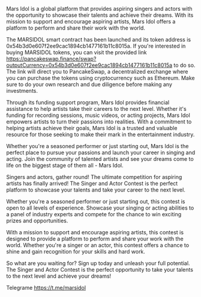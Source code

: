 
Mars Idol is a global platform that provides aspiring singers and actors with the opportunity to showcase their talents and achieve their dreams. With its mission to support and encourage aspiring artists, Mars Idol offers a platform to perform and share their work with the world.

The MARSIDOL smart contract has been launched and its token address is 0x54b3d0e607f2ee9cac1894cb1477161b11c8015a. If you're interested in buying MARSIDOL tokens, you can visit the provided link https://pancakeswap.finance/swap?outputCurrency=0x54b3d0e607f2ee9cac1894cb1477161b11c8015a to do so. The link will direct you to PancakeSwap, a decentralized exchange where you can purchase the tokens using cryptocurrency such as Ethereum. Make sure to do your own research and due diligence before making any investments.


Through its funding support program, Mars Idol provides financial assistance to help artists take their careers to the next level. Whether it's funding for recording sessions, music videos, or acting projects, Mars Idol empowers artists to turn their passions into realities. With a commitment to helping artists achieve their goals, Mars Idol is a trusted and valuable resource for those seeking to make their mark in the entertainment industry.

Whether you're a seasoned performer or just starting out, Mars Idol is the perfect place to pursue your passions and launch your career in singing and acting. Join the community of talented artists and see your dreams come to life on the biggest stage of them all - Mars Idol.

Singers and actors, gather round! The ultimate competition for aspiring artists has finally arrived! The Singer and Actor Contest is the perfect platform to showcase your talents and take your career to the next level.

Whether you're a seasoned performer or just starting out, this contest is open to all levels of experience. Showcase your singing or acting abilities to a panel of industry experts and compete for the chance to win exciting prizes and opportunities.

With a mission to support and encourage aspiring artists, this contest is designed to provide a platform to perform and share your work with the world. Whether you're a singer or an actor, this contest offers a chance to shine and gain recognition for your skills and hard work.

So what are you waiting for? Sign up today and unleash your full potential. The Singer and Actor Contest is the perfect opportunity to take your talents to the next level and achieve your dreams!


Telegrame https://t.me/marsidol
